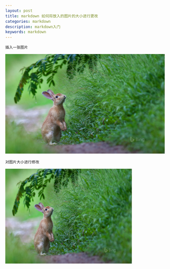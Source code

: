 ```yaml
---
layout: post
title: markdown 如何将放入的图片的大小进行更改
categories: markdown
description: markdown入门
keywords: markdown
---
```


```
插入一张图片
```

![BingWallpaper-2019-04-21](BingWallpaper-2019-04-21.jpg)



```
对图片大小进行修改
```



<img src="BingWallpaper-2019-04-21.jpg" width="400" height="300" alt="BingWallpaper-2019-04-21" align=center>
